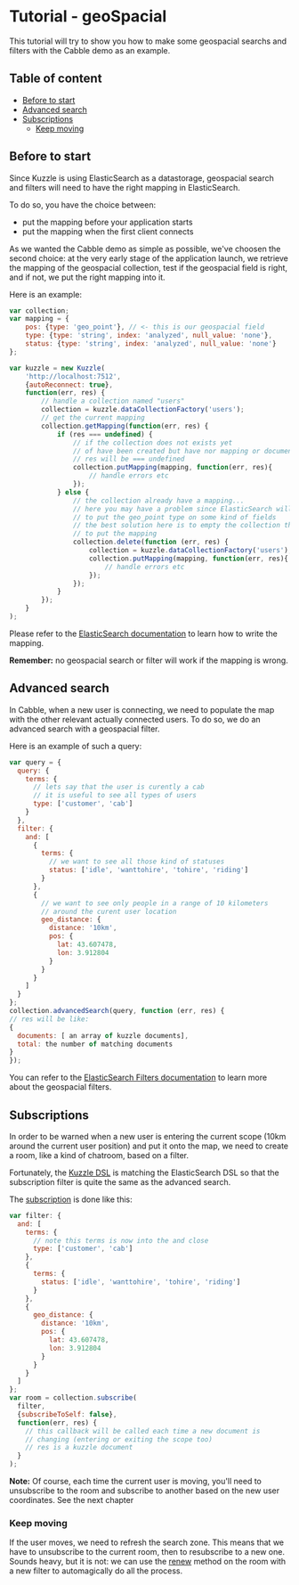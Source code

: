 # Tutorial - geoSpacial

This tutorial will try to show you how to make some geospacial searchs and filters with the Cabble demo as an example.

<!-- START doctoc generated TOC please keep comment here to allow auto update -->
<!-- DON'T EDIT THIS SECTION, INSTEAD RE-RUN doctoc TO UPDATE -->
## Table of content

- [Before to start](#before-to-start)
- [Advanced search](#advanced-search)
- [Subscriptions](#subscriptions)
  - [Keep moving](#keep-moving)

<!-- END doctoc generated TOC please keep comment here to allow auto update -->

## Before to start

Since Kuzzle is using ElasticSearch as a datastorage, geospacial search and filters will need to have the right mapping in ElasticSearch.

To do so, you have the choice between:
* put the mapping before your application starts
* put the mapping when the first client connects

As we wanted the Cabble demo as simple as possible, we've choosen the second choice: at the very early stage of the application launch, we retrieve the mapping of the geospacial collection, test if the geospacial field is right, and if not, we put the right mapping into it.

Here is an example: 
```js
var collection;
var mapping = {
    pos: {type: 'geo_point'}, // <- this is our geospacial field
    type: {type: 'string', index: 'analyzed', null_value: 'none'},
    status: {type: 'string', index: 'analyzed', null_value: 'none'}
};

var kuzzle = new Kuzzle(
	'http://localhost:7512', 
	{autoReconnect: true}, 
	function(err, res) {
		// handle a collection named "users"
		collection = kuzzle.dataCollectionFactory('users');
		// get the current mapping
		collection.getMapping(function(err, res) {
			if (res === undefined) {
				// if the collection does not exists yet 
				// of have been created but have nor mapping or document in it
				// res will be === undefined
				collection.putMapping(mapping, function(err, res){
					// handle errors etc
				});		
			} else {
				// the collection already have a mapping...
				// here you may have a problem since ElasticSearch will refuse
				// to put the geo_point type on some kind of fields
				// the best solution here is to empty the collection then 
				// to put the mapping
				collection.delete(function (err, res) {
					collection = kuzzle.dataCollectionFactory('users');
					collection.putMapping(mapping, function(err, res){
						// handle errors etc
					});		
				});
			}
		});
	}
);
```

Please refer to the [ElasticSearch documentation](https://www.elastic.co/guide/en/elasticsearch/reference/1.7/mapping-geo-point-type.html) to learn how to write the mapping.

**Remember:** no geospacial search or filter will work if the mapping is wrong.

## Advanced search

In Cabble, when a new user is connecting, we need to populate the map with the other relevant actually connected users. To do so, we do an advanced search with a geospacial filter.

Here is an example of such a query: 
```javascript
var query = {
  query: {
    terms: {
      // lets say that the user is curently a cab
      // it is useful to see all types of users
      type: ['customer', 'cab']
    }
  },
  filter: {
    and: [
      {
        terms: {
          // we want to see all those kind of statuses
          status: ['idle', 'wanttohire', 'tohire', 'riding']
        }
      },
      {
        // we want to see only people in a range of 10 kilometers
        // around the curent user location
        geo_distance: {
          distance: '10km',
          pos: {
            lat: 43.607478,
            lon: 3.912804
          }
        }
      }
    ]
  }
};
collection.advancedSearch(query, function (err, res) {
// res will be like: 
{
  documents: [ an array of kuzzle documents],
  total: the number of matching documents
}
});

```

You can refer to the [ElasticSearch Filters documentation](https://www.elastic.co/guide/en/elasticsearch/reference/1.7/query-dsl-geo-bounding-box-filter.html) to learn more about the geospacial filters.

## Subscriptions

In order to be warned when a new user is entering the current scope (10km around the current user position) and put it onto the map, we need to create a room, like a kind of chatroom, based on a filter.

Fortunately, the [Kuzzle DSL](https://github.com/kuzzleio/kuzzle/blob/master/docs/filters.md) is matching the ElasticSearch DSL so that the subscription filter is quite the same as the advanced search.

The [subscription](http://kuzzleio.github.io/sdk-documentation/#subscribe) is done like this:
```javascript
var filter: {
  and: [
    terms: {
      // note this terms is now into the and close
      type: ['customer', 'cab']
    },
    {
      terms: {
        status: ['idle', 'wanttohire', 'tohire', 'riding']
      }
    },
    {
      geo_distance: {
        distance: '10km',
        pos: {
          lat: 43.607478,
          lon: 3.912804
        }
      }
    }
  ]
};
var room = collection.subscribe(
  filter, 
  {subscribeToSelf: false}, 
  function(err, res) {
  	// this callback will be called each time a new document is 
    // changing (entering or exiting the scope too)
    // res is a kuzzle document
  }
);

```

**Note:** Of course, each time the current user is moving, you'll need to unsubscribe to the room and subscribe to another based on the new user coordinates. See the next chapter

### Keep moving

If the user moves, we need to refresh the search zone. This means that we have to unsubscribe to the current room, then to resubscribe to a new one. Sounds heavy, but it is not: we can use the [renew](http://kuzzleio.github.io/sdk-documentation/#renew) method on the room with a new filter to automagically do all the process.
